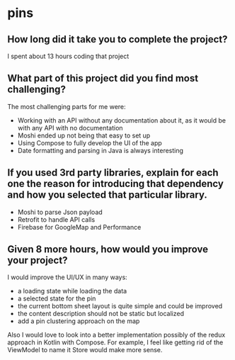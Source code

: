 # pins

## How long did it take you to complete the project?
I spent about 13 hours coding that project


## What part of this project did you find most challenging?
The most challenging parts for me were:
- Working with an API without any documentation about it, as it would be with any API with no documentation
- Moshi ended up not being that easy to set up
- Using Compose to fully develop the UI of the app
- Date formatting and parsing in Java is always interesting


## If you used 3rd party libraries, explain for each one the reason for introducing that dependency and how you selected that particular library.
- Moshi to parse Json payload
- Retrofit to handle API calls
- Firebase for GoogleMap and Performance

## Given 8 more hours, how would you improve your project?
I would improve the UI/UX in many ways:
- a loading state while loading the data
- a selected state for the pin
- the current bottom sheet layout is quite simple and could be improved
- the content description should not be static but localized
- add a pin clustering approach on the map

Also I would love to look into a better implementation possibly of the redux approach in Kotlin with Compose.
For example, I feel like getting rid of the ViewModel to name it Store would make more sense.